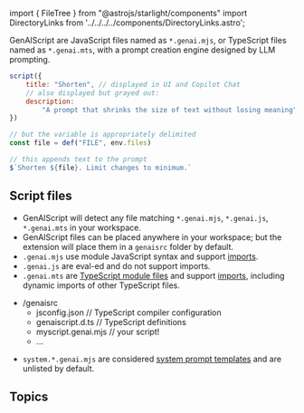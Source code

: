 import { FileTree } from "@astrojs/starlight/components"
import DirectoryLinks from '../../../../components/DirectoryLinks.astro';

GenAIScript are JavaScript files named as `*.genai.mjs`, or TypeScript files named as `*.genai.mts`,
with a prompt creation engine designed by LLM prompting.

```js title="shorten.genai.mjs"
script({
    title: "Shorten", // displayed in UI and Copilot Chat
    // also displayed but grayed out:
    description:
        "A prompt that shrinks the size of text without losing meaning",
})

// but the variable is appropriately delimited
const file = def("FILE", env.files)

// this appends text to the prompt
$`Shorten ${file}. Limit changes to minimum.`
```

## Script files

-   GenAIScript will detect any file matching `*.genai.mjs`, `*.genai.js`, 
    `*.genai.mts` in your workspace.
-   GenAIScript files can be placed anywhere in your workspace; 
    but the extension will place them in a `genaisrc` folder by default.
-   `.genai.mjs` use module JavaScript syntax and support [imports](/genaiscript/reference/scripts/imports). 
-   `.genai.js` are eval-ed and do not support imports.
-   `.genai.mts` are [TypeScript module files](/genaiscript/reference/scripts/typescript) and support [imports](/genaiscript/reference/scripts/imports), 
    including dynamic imports of other TypeScript files.

<FileTree>

- /genaisrc
  - jsconfig.json     // TypeScript compiler configuration
  - genaiscript.d.ts  // TypeScript definitions 
  - myscript.genai.mjs // your script!
  - ...

</FileTree>

-   `system.*.genai.mjs` are considered [system prompt templates](/genaiscript/reference/scripts/system)
    and are unlisted by default.


## Topics

<DirectoryLinks directory="reference/scripts" />